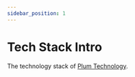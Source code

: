 ```yaml
---
sidebar_position: 1
---
```


# Tech Stack Intro

The technology stack of [Plum Technology](https://liplum.net).
